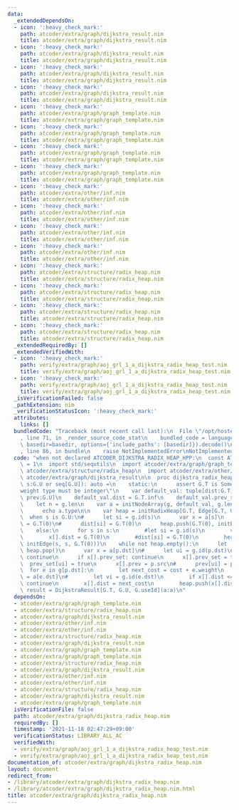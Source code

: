 ```yaml
---
data:
  _extendedDependsOn:
  - icon: ':heavy_check_mark:'
    path: atcoder/extra/graph/dijkstra_result.nim
    title: atcoder/extra/graph/dijkstra_result.nim
  - icon: ':heavy_check_mark:'
    path: atcoder/extra/graph/dijkstra_result.nim
    title: atcoder/extra/graph/dijkstra_result.nim
  - icon: ':heavy_check_mark:'
    path: atcoder/extra/graph/dijkstra_result.nim
    title: atcoder/extra/graph/dijkstra_result.nim
  - icon: ':heavy_check_mark:'
    path: atcoder/extra/graph/dijkstra_result.nim
    title: atcoder/extra/graph/dijkstra_result.nim
  - icon: ':heavy_check_mark:'
    path: atcoder/extra/graph/graph_template.nim
    title: atcoder/extra/graph/graph_template.nim
  - icon: ':heavy_check_mark:'
    path: atcoder/extra/graph/graph_template.nim
    title: atcoder/extra/graph/graph_template.nim
  - icon: ':heavy_check_mark:'
    path: atcoder/extra/graph/graph_template.nim
    title: atcoder/extra/graph/graph_template.nim
  - icon: ':heavy_check_mark:'
    path: atcoder/extra/graph/graph_template.nim
    title: atcoder/extra/graph/graph_template.nim
  - icon: ':heavy_check_mark:'
    path: atcoder/extra/other/inf.nim
    title: atcoder/extra/other/inf.nim
  - icon: ':heavy_check_mark:'
    path: atcoder/extra/other/inf.nim
    title: atcoder/extra/other/inf.nim
  - icon: ':heavy_check_mark:'
    path: atcoder/extra/other/inf.nim
    title: atcoder/extra/other/inf.nim
  - icon: ':heavy_check_mark:'
    path: atcoder/extra/other/inf.nim
    title: atcoder/extra/other/inf.nim
  - icon: ':heavy_check_mark:'
    path: atcoder/extra/structure/radix_heap.nim
    title: atcoder/extra/structure/radix_heap.nim
  - icon: ':heavy_check_mark:'
    path: atcoder/extra/structure/radix_heap.nim
    title: atcoder/extra/structure/radix_heap.nim
  - icon: ':heavy_check_mark:'
    path: atcoder/extra/structure/radix_heap.nim
    title: atcoder/extra/structure/radix_heap.nim
  - icon: ':heavy_check_mark:'
    path: atcoder/extra/structure/radix_heap.nim
    title: atcoder/extra/structure/radix_heap.nim
  _extendedRequiredBy: []
  _extendedVerifiedWith:
  - icon: ':heavy_check_mark:'
    path: verify/extra/graph/aoj_grl_1_a_dijkstra_radix_heap_test.nim
    title: verify/extra/graph/aoj_grl_1_a_dijkstra_radix_heap_test.nim
  - icon: ':heavy_check_mark:'
    path: verify/extra/graph/aoj_grl_1_a_dijkstra_radix_heap_test.nim
    title: verify/extra/graph/aoj_grl_1_a_dijkstra_radix_heap_test.nim
  _isVerificationFailed: false
  _pathExtension: nim
  _verificationStatusIcon: ':heavy_check_mark:'
  attributes:
    links: []
  bundledCode: "Traceback (most recent call last):\n  File \"/opt/hostedtoolcache/Python/3.10.0/x64/lib/python3.10/site-packages/onlinejudge_verify/documentation/build.py\"\
    , line 71, in _render_source_code_stat\n    bundled_code = language.bundle(stat.path,\
    \ basedir=basedir, options={'include_paths': [basedir]}).decode()\n  File \"/opt/hostedtoolcache/Python/3.10.0/x64/lib/python3.10/site-packages/onlinejudge_verify/languages/nim.py\"\
    , line 86, in bundle\n    raise NotImplementedError\nNotImplementedError\n"
  code: "when not declared ATCODER_DIJKSTRA_RADIX_HEAP_HPP:\n  const ATCODER_DIJKSTRA_RADIX_HEAP_HPP*\
    \ = 1\n  import std/sequtils\n  import atcoder/extra/graph/graph_template\n  import\
    \ atcoder/extra/structure/radix_heap\n  import atcoder/extra/other/inf\n\n  include\
    \ atcoder/extra/graph/dijkstra_result\n\n  proc dijkstra_radix_heap*[G:Graph](g:G,\
    \ s:G.U or seq[G.U]): auto =\n    static:\n      assert G.T is SomeInteger, \"\
    weight type must be integer\"\n    var default_val: tuple[dist:G.T, prev_set:bool,\
    \ prev:G.U]\n    default_val.dist = G.T.inf\n    default_val.prev_set = false\n\
    \    let n = g.len\n    var a = initNodeArray(g, default_val, g.len)\n    static:\n\
    \      echo a.type\n\n    var heap = initRadixHeap[G.T, Edge[G.T, G.U]]()\n  \
    \  when s is G.U:\n#      let si = g.id(s)\n      var x = a[s]\n      x[].dist\
    \ = G.T(0)\n#      dist[si] = G.T(0)\n      heap.push(G.T(0), initEdge(s, s, G.T(0)))\n\
    \    else:\n      for s in s:\n        #let si = g.id(s)\n        var x = a[s]\n\
    \        x[].dist = G.T(0)\n        #dist[si] = G.T(0)\n        heap.push(G.T(0),\
    \ initEdge(s, s, G.T(0)))\n    while not heap.empty():\n      let (cost, p) =\
    \ heap.pop()\n      var x = a[p.dst]\n#      let ui = g.id(p.dst)\n#      if prev_set[ui]:\
    \ continue\n      if x[].prev_set: continue\n      x[].prev_set = true\n#    \
    \  prev_set[ui] = true\n      x[].prev = p.src\n#      prev[ui] = p.src\n    \
    \  for e in g[p.dst]:\n        let next_cost = cost + e.weight\n        var x\
    \ = a[e.dst]\n#        let vi = g.id(e.dst)\n        if x[].dist <= next_cost:\
    \ continue\n        x[].dist = next_cost\n        heap.push(x[].dist, e)\n   \
    \ result = DijkstraResult[G.T, G.U, G.useId](a:a)\n"
  dependsOn:
  - atcoder/extra/graph/graph_template.nim
  - atcoder/extra/structure/radix_heap.nim
  - atcoder/extra/graph/dijkstra_result.nim
  - atcoder/extra/other/inf.nim
  - atcoder/extra/other/inf.nim
  - atcoder/extra/structure/radix_heap.nim
  - atcoder/extra/graph/dijkstra_result.nim
  - atcoder/extra/graph/graph_template.nim
  - atcoder/extra/graph/graph_template.nim
  - atcoder/extra/structure/radix_heap.nim
  - atcoder/extra/graph/dijkstra_result.nim
  - atcoder/extra/other/inf.nim
  - atcoder/extra/other/inf.nim
  - atcoder/extra/structure/radix_heap.nim
  - atcoder/extra/graph/dijkstra_result.nim
  - atcoder/extra/graph/graph_template.nim
  isVerificationFile: false
  path: atcoder/extra/graph/dijkstra_radix_heap.nim
  requiredBy: []
  timestamp: '2021-11-18 02:47:29+09:00'
  verificationStatus: LIBRARY_ALL_AC
  verifiedWith:
  - verify/extra/graph/aoj_grl_1_a_dijkstra_radix_heap_test.nim
  - verify/extra/graph/aoj_grl_1_a_dijkstra_radix_heap_test.nim
documentation_of: atcoder/extra/graph/dijkstra_radix_heap.nim
layout: document
redirect_from:
- /library/atcoder/extra/graph/dijkstra_radix_heap.nim
- /library/atcoder/extra/graph/dijkstra_radix_heap.nim.html
title: atcoder/extra/graph/dijkstra_radix_heap.nim
---
```

